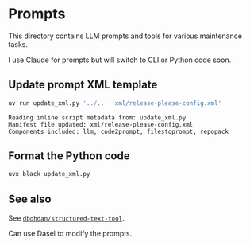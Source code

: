 # Prompts

This directory contains LLM prompts and tools for various maintenance tasks.

I use Claude for prompts but will switch to CLI or Python code soon.

## Update prompt XML template

```sh
uv run update_xml.py '../..' 'xml/release-please-config.xml'
```

```text
Reading inline script metadata from: update_xml.py
Manifest file updated: xml/release-please-config.xml
Components included: llm, code2prompt, filestoprompt, repopack
```

## Format the Python code

```sh
uvx black update_xml.py
```

## See also

See [`dbohdan/structured-text-tool`](https://github.com/dbohdan/structured-text-tools?tab=readme-ov-file#xml).

Can use Dasel to modify the prompts.
